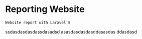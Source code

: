 # Reporting Website
```
Website report with Laravel 8
```
ssdasdasdasdassdasadsd
asasdasdasdasddasasdas
ddasdasd
